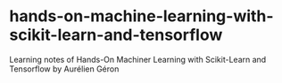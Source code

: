 # hands-on-machine-learning-with-scikit-learn-and-tensorflow
 Learning notes of Hands-On Machiner Learning with Scikit-Learn and Tensorflow by Aurélien Géron
